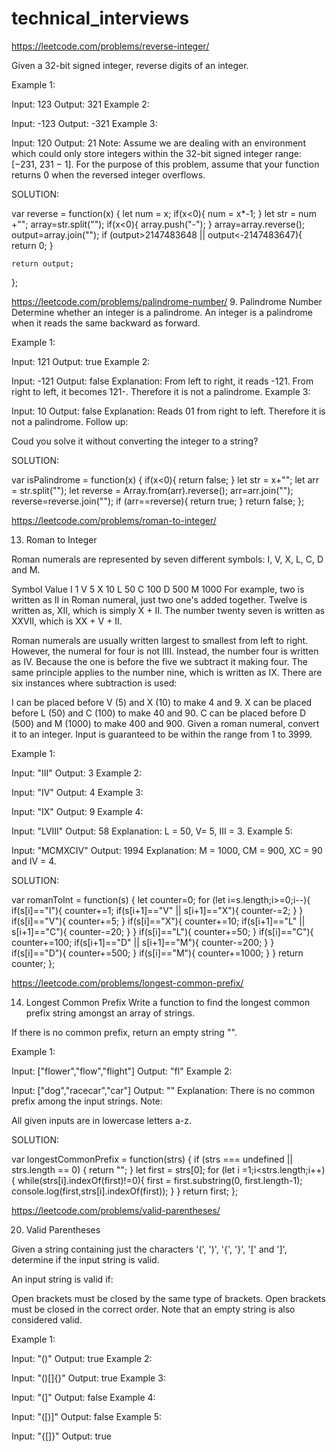 # technical_interviews

https://leetcode.com/problems/reverse-integer/

Given a 32-bit signed integer, reverse digits of an integer.

Example 1:

Input: 123
Output: 321
Example 2:

Input: -123
Output: -321
Example 3:

Input: 120
Output: 21
Note:
Assume we are dealing with an environment which could only store integers within the 32-bit signed integer range: [−231,  231 − 1]. For the purpose of this problem, assume that your function returns 0 when the reversed integer overflows.

SOLUTION:

var reverse = function(x) {
    let num = x;
    if(x<0){
        num = x*-1;
    }
    let str = num +"";
    array=str.split("");
    if(x<0){
        array.push("-");
    }
    array=array.reverse();
    output=array.join("");
    if (output>2147483648 || output<-2147483647){
        return 0;
    }

    return output;
};

https://leetcode.com/problems/palindrome-number/
9. Palindrome Number
Determine whether an integer is a palindrome. An integer is a palindrome when it reads the same backward as forward.

Example 1:

Input: 121
Output: true
Example 2:

Input: -121
Output: false
Explanation: From left to right, it reads -121. From right to left, it becomes 121-. Therefore it is not a palindrome.
Example 3:

Input: 10
Output: false
Explanation: Reads 01 from right to left. Therefore it is not a palindrome.
Follow up:

Coud you solve it without converting the integer to a string?

SOLUTION:

var isPalindrome = function(x) {
    if(x<0){
        return false;
    }
    let str = x+"";
    let arr = str.split("");
    let reverse = Array.from(arr).reverse();
    arr=arr.join("");
    reverse=reverse.join("");
    if (arr==reverse){
        return true;
    }
    return false;
};

https://leetcode.com/problems/roman-to-integer/

13. Roman to Integer

Roman numerals are represented by seven different symbols: I, V, X, L, C, D and M.

Symbol       Value
I             1
V             5
X             10
L             50
C             100
D             500
M             1000
For example, two is written as II in Roman numeral, just two one's added together. Twelve is written as, XII, which is simply X + II. The number twenty seven is written as XXVII, which is XX + V + II.

Roman numerals are usually written largest to smallest from left to right. However, the numeral for four is not IIII. Instead, the number four is written as IV. Because the one is before the five we subtract it making four. The same principle applies to the number nine, which is written as IX. There are six instances where subtraction is used:

I can be placed before V (5) and X (10) to make 4 and 9. 
X can be placed before L (50) and C (100) to make 40 and 90. 
C can be placed before D (500) and M (1000) to make 400 and 900.
Given a roman numeral, convert it to an integer. Input is guaranteed to be within the range from 1 to 3999.

Example 1:

Input: "III"
Output: 3
Example 2:

Input: "IV"
Output: 4
Example 3:

Input: "IX"
Output: 9
Example 4:

Input: "LVIII"
Output: 58
Explanation: L = 50, V= 5, III = 3.
Example 5:

Input: "MCMXCIV"
Output: 1994
Explanation: M = 1000, CM = 900, XC = 90 and IV = 4.

SOLUTION:

var romanToInt = function(s) {
    let counter=0;
    for (let i=s.length;i>=0;i--){
        if(s[i]=="I"){
            counter+=1;
            if(s[i+1]=="V" || s[i+1]=="X"){
                counter-=2;
            }
        }
        if(s[i]=="V"){
            counter+=5;
        }
        if(s[i]=="X"){
            counter+=10;
            if(s[i+1]=="L" || s[i+1]=="C"){
                counter-=20;
            }
        }
        if(s[i]=="L"){
            counter+=50;
        }
        if(s[i]=="C"){
            counter+=100;
            if(s[i+1]=="D" || s[i+1]=="M"){
                counter-=200;
            }
        }
        if(s[i]=="D"){
            counter+=500;
        }
        if(s[i]=="M"){
            counter+=1000;
        }
    }
    return counter;
};

https://leetcode.com/problems/longest-common-prefix/

14. Longest Common Prefix
Write a function to find the longest common prefix string amongst an array of strings.

If there is no common prefix, return an empty string "".

Example 1:

Input: ["flower","flow","flight"]
Output: "fl"
Example 2:

Input: ["dog","racecar","car"]
Output: ""
Explanation: There is no common prefix among the input strings.
Note:

All given inputs are in lowercase letters a-z.

SOLUTION:

var longestCommonPrefix = function(strs) {
    if (strs === undefined || strs.length == 0) {
        return "";
    }
    let first = strs[0];
    for (let i =1;i<strs.length;i++){
        while(strs[i].indexOf(first)!=0){
            first = first.substring(0, first.length-1);
            console.log(first,strs[i].indexOf(first));
        }
    }
    return first;
};

https://leetcode.com/problems/valid-parentheses/

20. Valid Parentheses

Given a string containing just the characters '(', ')', '{', '}', '[' and ']', determine if the input string is valid.

An input string is valid if:

Open brackets must be closed by the same type of brackets.
Open brackets must be closed in the correct order.
Note that an empty string is also considered valid.

Example 1:

Input: "()"
Output: true
Example 2:

Input: "()[]{}"
Output: true
Example 3:

Input: "(]"
Output: false
Example 4:

Input: "([)]"
Output: false
Example 5:

Input: "{[]}"
Output: true

